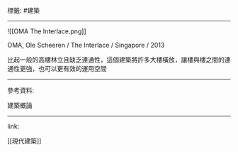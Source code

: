標籤: #建築 

---

![[OMA The Interlace.png]]

OMA, Ole Scheeren / The Interlace / Singapore / 2013

比起一般的高樓林立且缺乏連通性，這個建築將許多大樓橫放，讓樓與樓之間的連通性更強，也可以更有效的運用空間

---

參考資料:

建築概論

---

link:

[[現代建築]]